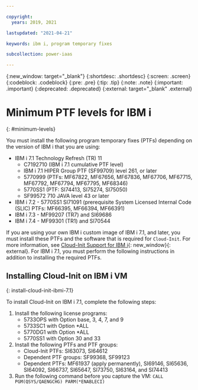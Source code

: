 ```yaml
---

copyright:
  years: 2019, 2021

lastupdated: "2021-04-21"

keywords: ibm i, program temporary fixes

subcollection: power-iaas

---
```


{:new_window: target="_blank"}
{:shortdesc: .shortdesc}
{:screen: .screen}
{:codeblock: .codeblock}
{:pre: .pre}
{:tip: .tip}
{:note: .note}
{:important: .important}
{:deprecated: .deprecated}
{:external: target="_blank" .external}

# Minimum PTF levels for IBM i
{: #minimum-levels}

You must install the following program temporary fixes (PTFs) depending on the version of IBM i that you are using:

- IBM i 7.1 Technology Refresh (TR) 11
  - C7192710 (IBM i 7.1 cumulative PTF level)
  - IBM i 7.1 HIPER Group PTF (SF99709) level 261, or later
  - 5770999 (PTFs: MF67822, MF67656, MF67836, MF67706, MF67715, MF67792, MF67794, MF67795, MF68346)
  - 5770SS1 (PTF: SI74413, SI75274, SI75050)
  - SF99572 710 JAVA level 43 or later
- IBM i 7.2 - 5770SS1 SI71091 (prerequisite System Licensed Internal Code (SLIC) PTFs: MF66395, MF66394, MF66391)
- IBM i 7.3 - MF99207 (TR7) and SI69686
- IBM i 7.4 - MF99301 (TR1) and SI70544

If you are using your own IBM i custom image of IBM i 7.1, and later, you must install these PTFs and the software that is required for `Cloud-Init`. For more information, see [Cloud-Init Support for IBM i](https://www.ibm.com/support/pages/node/1166194){: new_window}{: external}. For IBM i 7.1, you must perform the following instructions in addition to installing the required PTFs.

<!--# Required PTFs for iSCSI Virtual Tape Library (VTL)
{: ptfs-iscsi-vtl}

You must install the following program temporary fixes (PTFs) depending on the version of IBM i that you are using:

- IBM i 7.2 technology refresh 9 (MF99109)
  - Backup or Recovery group PTF SF99715 level 63, November 23 2020 update.
  - To enable configuration by using SQL, install PTF SI74769, SI74732, SI74731, SI74760, SI74711, SI74712
  - To enable IPsec and VPN, install PTF SI73743, SI73865, SI73821, SI73820

- IBM i 7.3 technology refresh 9 (MF99209)
  - Backup or Recovery group PTF SF99724 level 43, November 23 2020 update
  - To enable configuration by using SQL, install PTF SI74768, SI74727, SI74761, SI74610, SI74611
  - To enable IPsec and VPN, install PTF SI73742, SI73866, SI73817, SI73816

- IBM i 7.4 technology refresh 3 (MF99303)
  - To enable configuration by using SQL, install PTF SI74765, SI74766, SI74847, SI75048
  - To enable IPsec and VPN, install PTF SI72885, SI73867, SI73822, SI73823

For more information on the required PTFs and configuration procedures, see [IBM i Support for iSCSI VTL](https://www.ibm.com/support/pages/system/files/inline-files/IBM%20i%20Support%20for%20iSCSI%20VTL%201.0.pdf) document.-->
## Installing Cloud-Init on IBM i VM
{: install-cloud-init-ibmi-7.1}

To install Cloud-Init on IBM i 7.1, complete the following steps:

1. Install the following license programs:
   - 5733OPS with Option base, 3, 4, 7, and 9
   - 5733SC1 with Option *ALL
   - 5770DG1 with Option *ALL
   - 5770SS1 with Option 30 and 33
2. Install the following PTFs and PTF groups:
   - Cloud-Init PTFs:  SI63073, SI64612
   - Dependent PTF groups: SF99368, SF99123
   - Dependent PTFs:  MF61937 (apply permanently), SI69146, SI65636, SI64092, SI66737, SI65647, SI73750, SI63164, and SI74413
3. Run the following command before you capture the VM:
   `CALL PGM(QSYS/QAENGCHG) PARM(*ENABLECI)`
